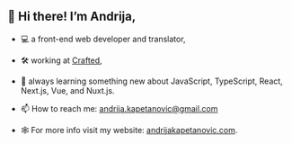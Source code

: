 ## 👋 Hi there! I’m Andrija,

- :computer: a front-end web developer and translator,
- :hammer_and_wrench: working at [Crafted](https://craftedup.com/),
- 🌱 always learning something new about JavaScript, TypeScript, React, Next.js, Vue, and Nuxt.js.

- 📫 How to reach me: andrija.kapetanovic@gmail.com
- 🕸️ For more info visit my website: [andrijakapetanovic.com](https://www.andrijakapetanovic.com/).

<!---
akapetano/akapetano is a ✨ special ✨ repository because its `README.md` (this file) appears on your GitHub profile.
You can click the Preview link to take a look at your changes.
--->
